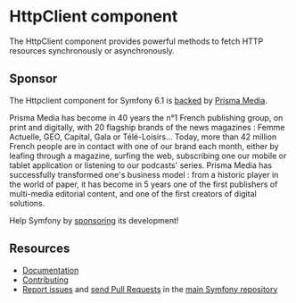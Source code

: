 HttpClient component
====================

The HttpClient component provides powerful methods to fetch HTTP resources synchronously or asynchronously.

Sponsor
-------

The Httpclient component for Symfony 6.1 is [backed][1] by [Prisma Media][2].

Prisma Media has become in 40 years the n°1 French publishing group, on print and
digitally, with 20 flagship brands of the news magazines : Femme Actuelle, GEO,
Capital, Gala or Télé-Loisirs… Today, more than 42 million French people are in
contact with one of our brand each month, either by leafing through a magazine,
surfing the web, subscribing one our mobile or tablet application or listening to
our podcasts' series. Prisma Media has successfully transformed one's business
model : from a historic player in the world of paper, it has become in 5 years
one of the first publishers of multi-media editorial content, and one of the
first creators of digital solutions.

Help Symfony by [sponsoring][3] its development!

Resources
---------

* [Documentation](https://symfony.com/doc/current/components/http_client.html)
* [Contributing](https://symfony.com/doc/current/contributing/index.html)
* [Report issues](https://github.com/symfony/symfony/issues) and
  [send Pull Requests](https://github.com/symfony/symfony/pulls)
  in the [main Symfony repository](https://github.com/symfony/symfony)

[1]: https://symfony.com/backers

[2]: https://www.prismamedia.com

[3]: https://symfony.com/sponsor
